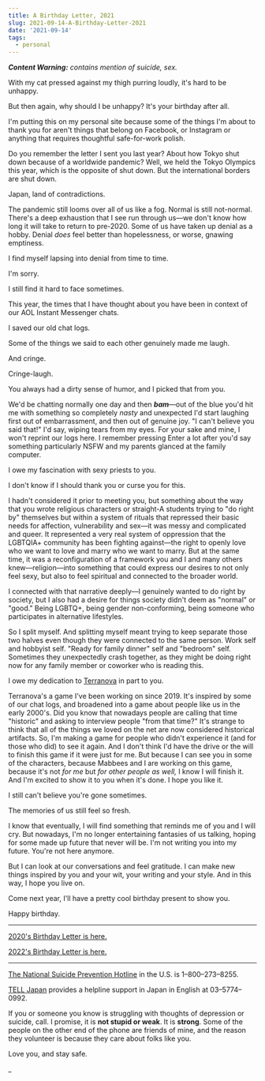 ```yaml
---
title: A Birthday Letter, 2021
slug: 2021-09-14-A-Birthday-Letter-2021
date: '2021-09-14'
tags:
  - personal
---
```


_**Content Warning:** contains mention of suicide, sex._

With my cat pressed against my thigh purring loudly, it's hard to be unhappy.

But then again, why should I be unhappy? It's your birthday after all.

I'm putting this on my personal site because some of the things I'm about to thank you for aren't things that belong on Facebook, or Instagram or anything that requires thoughtful safe-for-work polish.

Do you remember the letter I sent you last year? About how Tokyo shut down because of a worldwide pandemic? Well, we held the Tokyo Olympics this year, which is the opposite of shut down. But the international borders are shut down.

Japan, land of contradictions.

The pandemic still looms over all of us like a fog. Normal is still not-normal. There's a deep exhaustion that I see run through us—we don't know how long it will take to return to pre-2020. Some of us have taken up denial as a hobby. Denial _does_ feel better than hopelessness, or worse, gnawing emptiness.

I find myself lapsing into denial from time to time.

I'm sorry.

I still find it hard to face sometimes.

This year, the times that I have thought about you have been in context of our AOL Instant Messenger chats.

I saved our old chat logs.

Some of the things we said to each other genuinely made me laugh.

And cringe.

Cringe-laugh.

You always had a dirty sense of humor, and I picked that from you.

We'd be chatting normally one day and then **_bam_**—out of the blue you'd hit me with something so completely _nasty_ and unexpected I'd start laughing first out of embarrassment, and then out of genuine joy. "I can't believe you said that!" I'd say, wiping tears from my eyes. For your sake and mine, I won't reprint our logs here. I remember pressing Enter a lot after you'd say something particularly NSFW and my parents glanced at the family computer.

I owe my fascination with sexy priests to you.

I don't know if I should thank you or curse you for this.

I hadn't considered it prior to meeting you, but something about the way that you wrote religious characters or straight-A students trying to "do right by" themselves but within a system of rituals that repressed their basic needs for affection, vulnerability and sex—it was messy and complicated and queer. It represented a very real system of oppression that the LGBTQIA+ community has been fighting against—the right to openly love who we want to love and marry who we want to marry. But at the same time, it was a reconfiguration of a framework you and I and many others knew—religion—into something that could express our desires to not only feel sexy, but also to feel spiritual and connected to the broader world.

I connected with that narrative deeply—I genuinely wanted to do right by society, but I also had a desire for things society didn't deem as "normal" or "good." Being LGBTQ+, being gender non-conforming, being someone who participates in alternative lifestyles.

So I split myself. And splitting myself meant trying to keep separate those two halves even though they were connected to the same person. Work self and hobbyist self. "Ready for family dinner" self and "bedroom" self. Sometimes they unexpectedly crash together, as they might be doing right now for any family member or coworker who is reading this.

I owe my dedication to [Terranova](https://www.playterranova.com) in part to you.

Terranova's a game I've been working on since 2019. It's inspired by some of our chat logs, and broadened into a game about people like us in the early 2000's. Did you know that nowadays people are calling that time "historic" and asking to interview people "from that time?" It's strange to think that all of the things we loved on the net are now considered historical artifacts. So, I'm making a game for people who didn't experience it (and for those who did) to see it again. And I don't think I'd have the drive or the will to finish this game if it were just for me. But because I can see you in some of the characters, because Mabbees and I are working on this game, because it's not _for me_ but _for other people as well,_ I know I will finish it. And I'm excited to show it to you when it's done. I hope you like it.

I still can't believe you're gone sometimes.

The memories of us still feel so fresh.

I know that eventually, I will find something that reminds me of you and I will cry. But nowadays, I'm no longer entertaining fantasies of us talking, hoping for some made up future that never will be. I'm not writing you into my future. You're not here anymore.

But I can look at our conversations and feel gratitude. I can make new things inspired by you and your wit, your writing and your style. And in this way, I hope you live on.

Come next year, I'll have a pretty cool birthday present to show you.

Happy birthday.

---

[2020's Birthday Letter is here.](/blog/posts/2020-09-14-A-Birthday-Letter-2020/)

[2022's Birthday Letter is here.](/blog/posts/2022-09-14-A-Birthday-Letter-2022/)

---

[The National Suicide Prevention Hotline](https://suicidepreventionlifeline.org/) in the U.S. is 1–800–273–8255.

[TELL Japan](https://telljp.com/lifeline/) provides a helpline support in Japan in English at 03–5774–0992.

If you or someone you know is struggling with thoughts of depression or suicide, call. I promise, it is **not stupid or weak**. It is **strong**. Some of the people on the other end of the phone are friends of mine, and the reason they volunteer is because they care about folks like you.

Love you, and stay safe.

_
